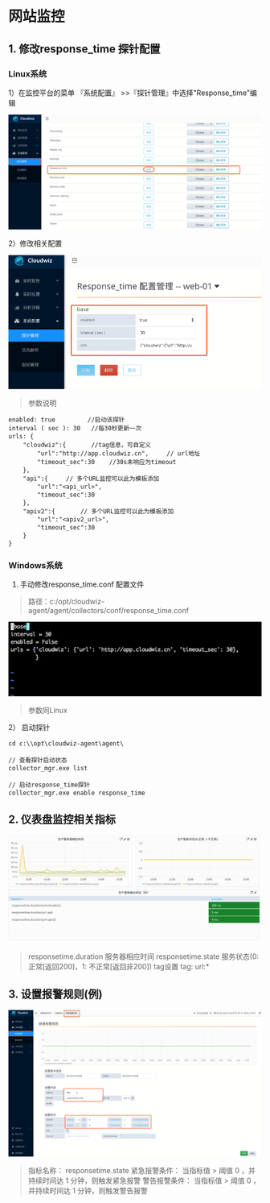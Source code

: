 # 网站监控

## 1. 修改response_time 探针配置


### Linux系统
    
1）在监控平台的菜单 『系统配置』 >>『探针管理』中选择"Response_time"编辑

![](/part4/images/response_time1.png)

2）修改相关配置

![](/part4/images/response_time2.png)

> 参数说明

```
enabled: true         //启动该探针
interval ( sec ): 30   //每30秒更新一次
urls: {
	"cloudwiz":{       //tag信息，可自定义
		"url":"http://app.cloudwiz.cn", 	// url地址
		"timeout_sec":30 	//30s未响应为timeout
	},
	"api":{		// 多个URL监控可以此为模板添加
		"url":"<api_url>",
		"timeout_sec":30
	},
	"apiv2":{		// 多个URL监控可以此为模板添加
		"url":"<apiv2_url>",
		"timeout_sec":30
	}
}
```

### Windows系统

1) 手动修改response_time.conf 配置文件
> 路径：c:/opt/cloudwiz-agent/agent/collectors/conf/response_time.conf

![](/part4/images/response_time3.png)

> 参数同Linux

2） 启动探针

```
cd c:\\opt\cloudwiz-agent\agent\

// 查看探针启动状态
collector_mgr.exe list

// 启动response_time探针
collector_mgr.exe enable response_time
```


## 2. 仪表盘监控相关指标

![](/part4/images/response_time4.png)

> responsetime.duration 服务器相应时间 
> responsetime.state 服务状态(0: 正常[返回200]，1: 不正常[返回非200]) 
> tag设置 tag: url:*

## 3. 设置报警规则(例)

![](/part4/images/response_time5.png)

> 指标名称： responsetime.state
> 紧急报警条件： 当指标值 > 阈值 0 ，并持续时间达 1 分钟，则触发紧急报警
> 警告报警条件： 当指标值 > 阈值 0 ，并持续时间达 1 分钟，则触发警告报警